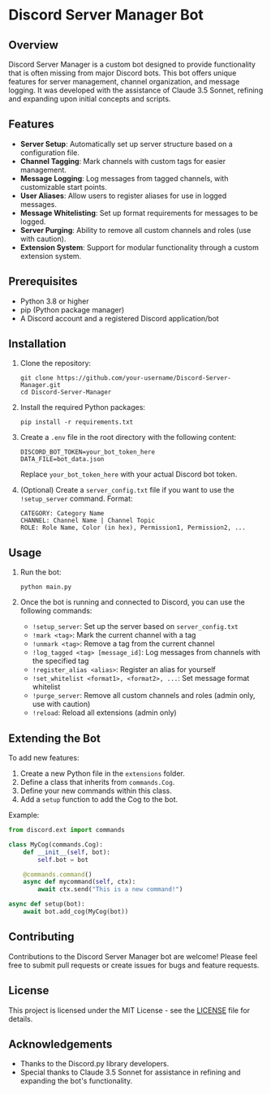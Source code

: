 # Discord Server Manager Bot

## Overview
Discord Server Manager is a custom bot designed to provide functionality that is often missing from major Discord bots. This bot offers unique features for server management, channel organization, and message logging. It was developed with the assistance of Claude 3.5 Sonnet, refining and expanding upon initial concepts and scripts.

## Features
- **Server Setup**: Automatically set up server structure based on a configuration file.
- **Channel Tagging**: Mark channels with custom tags for easier management.
- **Message Logging**: Log messages from tagged channels, with customizable start points.
- **User Aliases**: Allow users to register aliases for use in logged messages.
- **Message Whitelisting**: Set up format requirements for messages to be logged.
- **Server Purging**: Ability to remove all custom channels and roles (use with caution).
- **Extension System**: Support for modular functionality through a custom extension system.

## Prerequisites
- Python 3.8 or higher
- pip (Python package manager)
- A Discord account and a registered Discord application/bot

## Installation

1. Clone the repository:
   ```
   git clone https://github.com/your-username/Discord-Server-Manager.git
   cd Discord-Server-Manager
   ```

2. Install the required Python packages:
   ```
   pip install -r requirements.txt
   ```

3. Create a `.env` file in the root directory with the following content:
   ```
   DISCORD_BOT_TOKEN=your_bot_token_here
   DATA_FILE=bot_data.json
   ```
   Replace `your_bot_token_here` with your actual Discord bot token.

4. (Optional) Create a `server_config.txt` file if you want to use the `!setup_server` command. Format:
   ```
   CATEGORY: Category Name
   CHANNEL: Channel Name | Channel Topic
   ROLE: Role Name, Color (in hex), Permission1, Permission2, ...
   ```

## Usage

1. Run the bot:
   ```
   python main.py
   ```

2. Once the bot is running and connected to Discord, you can use the following commands:
   - `!setup_server`: Set up the server based on `server_config.txt`
   - `!mark <tag>`: Mark the current channel with a tag
   - `!unmark <tag>`: Remove a tag from the current channel
   - `!log_tagged <tag> [message_id]`: Log messages from channels with the specified tag
   - `!register_alias <alias>`: Register an alias for yourself
   - `!set_whitelist <format1>, <format2>, ...`: Set message format whitelist
   - `!purge_server`: Remove all custom channels and roles (admin only, use with caution)
   - `!reload`: Reload all extensions (admin only)

## Extending the Bot

To add new features:
1. Create a new Python file in the `extensions` folder.
2. Define a class that inherits from `commands.Cog`.
3. Define your new commands within this class.
4. Add a `setup` function to add the Cog to the bot.

Example:
```python
from discord.ext import commands

class MyCog(commands.Cog):
    def __init__(self, bot):
        self.bot = bot

    @commands.command()
    async def mycommand(self, ctx):
        await ctx.send("This is a new command!")

async def setup(bot):
    await bot.add_cog(MyCog(bot))
```

## Contributing
Contributions to the Discord Server Manager bot are welcome! Please feel free to submit pull requests or create issues for bugs and feature requests.

## License
This project is licensed under the MIT License - see the [LICENSE](LICENSE) file for details.

## Acknowledgements
- Thanks to the Discord.py library developers.
- Special thanks to Claude 3.5 Sonnet for assistance in refining and expanding the bot's functionality.
